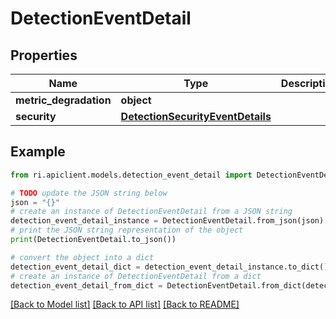 # DetectionEventDetail


## Properties

Name | Type | Description | Notes
------------ | ------------- | ------------- | -------------
**metric_degradation** | **object** |  | [optional] 
**security** | [**DetectionSecurityEventDetails**](DetectionSecurityEventDetails.md) |  | [optional] 

## Example

```python
from ri.apiclient.models.detection_event_detail import DetectionEventDetail

# TODO update the JSON string below
json = "{}"
# create an instance of DetectionEventDetail from a JSON string
detection_event_detail_instance = DetectionEventDetail.from_json(json)
# print the JSON string representation of the object
print(DetectionEventDetail.to_json())

# convert the object into a dict
detection_event_detail_dict = detection_event_detail_instance.to_dict()
# create an instance of DetectionEventDetail from a dict
detection_event_detail_from_dict = DetectionEventDetail.from_dict(detection_event_detail_dict)
```
[[Back to Model list]](../README.md#documentation-for-models) [[Back to API list]](../README.md#documentation-for-api-endpoints) [[Back to README]](../README.md)

